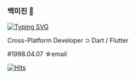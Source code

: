 ### 백미진 👋
[![Typing SVG](https://readme-typing-svg.herokuapp.com/?color=f0f6fc&lines=Hello+World🐯🤖&font=Roboto&size=40)](https://git.io/typing-svg)


Cross-Platform Developer
⊃ Dart / Flutter

#1998.04.07
☆email 

[![Hits](https://hits.seeyoufarm.com/api/count/incr/badge.svg?url=https%3A%2F%2Fgithub.com%2FmijinB&count_bg=%2379C83D&title_bg=%23555555&icon=&icon_color=%23E7E7E7&title=hits&edge_flat=false)](https://hits.seeyoufarm.com)
